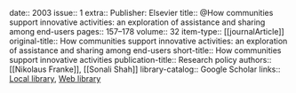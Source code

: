 date:: 2003
issue:: 1
extra:: Publisher: Elsevier
title:: @How communities support innovative activities: an exploration of assistance and sharing among end-users
pages:: 157–178
volume:: 32
item-type:: [[journalArticle]]
original-title:: How communities support innovative activities: an exploration of assistance and sharing among end-users
short-title:: How communities support innovative activities
publication-title:: Research policy
authors:: [[Nikolaus Franke]], [[Sonali Shah]]
library-catalog:: Google Scholar
links:: [Local library](zotero://select/library/items/YFBICEUY), [Web library](https://www.zotero.org/users/6520516/items/YFBICEUY)
